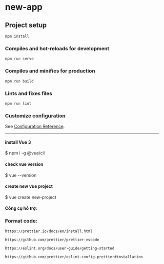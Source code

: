 # new-app

## Project setup

```
npm install
```

### Compiles and hot-reloads for development

```
npm run serve
```

### Compiles and minifies for production

```
npm run build
```

### Lints and fixes files

```
npm run lint
```

### Customize configuration

See [Configuration Reference](https://cli.vuejs.org/config/).

----

#### install Vue 3

$ npm i -g @vue/cli

#### check vue version

$ vue --version

#### create new vue project

$ vue create new-project

#### Công cụ hỗ  trợ:

### Format code:

    https://prettier.io/docs/en/install.html

    https://github.com/prettier/prettier-vscode

    https://eslint.org/docs/user-guide/getting-started

    https://github.com/prettier/eslint-config-prettier#installation
